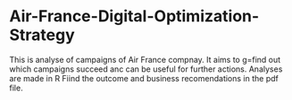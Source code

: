 # Air-France-Digital-Optimization-Strategy

This is analyse of campaigns of Air France compnay. It aims to g=find out which campaigns succeed anc can be useful for further actions. 
Analyses are made in R 
Fiind the outcome and business recomendations in the pdf file.
